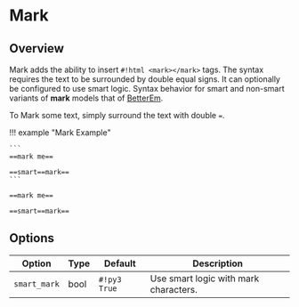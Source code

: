 # Mark

## Overview

Mark adds the ability to insert `#!html <mark></mark>` tags.  The syntax requires the text to be surrounded by double equal signs. It can optionally be configured to use smart logic. Syntax behavior for smart and non-smart variants of **mark** models that of [BetterEm](betterem.md#differences).

To Mark some text, simply surround the text with double `=`.

!!! example "Mark Example"

    ```
    ==mark me==

    ==smart==mark==
    ```

    ==mark me==

    ==smart==mark==

## Options

Option       | Type | Default     | Description
------------ | ---- | ----------- |------------
`smart_mark` | bool | `#!py3 True` | Use smart logic with mark characters.
